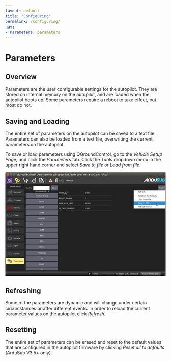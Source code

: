 ```yaml
---
layout: default
title: "Configuring"
permalink: /configuring/
nav:
- Parameters: parameters
---
```


# Parameters

## Overview

Parameters are the user configurable settings for the autopilot. They are stored on internal memory on the autopilot, and are loaded when the autopilot boots up. Some parameters require a reboot to take effect, but most do not.

## Saving and Loading

The entire set of parameters on the autopilot can be saved to a text file. Parameters can also be loaded from a text file, overwriting the current parameters on the autopilot.

To save or load parameters using QGroundControl, go to the *Vehicle Setup Page*, and click the *Parameters* tab. Click the *Tools* dropdown menu in the upper right hand corner and select *Save to file* or *Load from file*.

<img src="/images/configuring/save-parameters.png" class="img-responsive img-center" style="max-height:600px;">

## Refreshing

Some of the parameters are dynamic and will change under certain circumstances or after different events. In order to reload the current parameter values on the autopilot click *Refresh*.

## Resetting

The entire set of parameters can be erased and reset to the default values that are configured in the autopilot firmware by clicking *Reset all to defaults* (ArduSub V3.5+ only).

